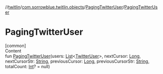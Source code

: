 //[twitlin](../../index.md)/[com.sorrowblue.twitlin.objects](../index.md)/[PagingTwitterUser](index.md)/[PagingTwitterUser](-paging-twitter-user.md)



# PagingTwitterUser  
[common]  
Content  
fun [PagingTwitterUser](-paging-twitter-user.md)(users: [List](https://kotlinlang.org/api/latest/jvm/stdlib/kotlin.collections/-list/index.html)<[TwitterUser](../-twitter-user/index.md)>, nextCursor: [Long](https://kotlinlang.org/api/latest/jvm/stdlib/kotlin/-long/index.html), nextCursorStr: [String](https://kotlinlang.org/api/latest/jvm/stdlib/kotlin/-string/index.html), previousCursor: [Long](https://kotlinlang.org/api/latest/jvm/stdlib/kotlin/-long/index.html), previousCursorStr: [String](https://kotlinlang.org/api/latest/jvm/stdlib/kotlin/-string/index.html), totalCount: [Int](https://kotlinlang.org/api/latest/jvm/stdlib/kotlin/-int/index.html)? = null)  



